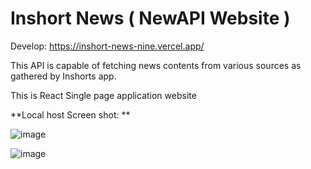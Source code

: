 # Inshort News ( NewAPI Website )

Develop: https://inshort-news-nine.vercel.app/

This API is capable of fetching news contents from various sources as gathered by Inshorts app.

This is React Single page application website

**Local host Screen shot:
**

![image](https://github.com/vishwajeets148/inshort-news/assets/131684333/0608caa3-31c6-4e2f-a603-fb934a17e787)

![image](https://github.com/vishwajeets148/inshort-news/assets/131684333/ba925f1d-ff09-4141-aae2-7d6c238caf7f)

